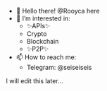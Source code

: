 - 👋 Hello there! @Rooyca here
- 👀 I’m interested in:
  - ✨APIs✨
  - Crypto
  - Blockchain
  - ✨P2P✨
- 📫 How to reach me:
  - Telegram: @seiseiseis

I will edit this later...
